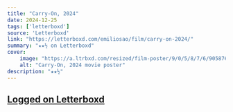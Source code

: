 ```yaml
---
title: "Carry-On, 2024"
date: 2024-12-25
tags: ['letterboxd']
source: 'Letterboxd'
link: "https://letterboxd.com/emiliosao/film/carry-on-2024/"
summary: "★★½ on Letterboxd"
cover:
    image: "https://a.ltrbxd.com/resized/film-poster/9/0/5/8/7/6/905876-carry-on-2024-0-600-0-900-crop.jpg?v=bc2c1c0d8f"
    alt: "Carry-On, 2024 movie poster"
description: "★★½"
---
```

## [Logged on Letterboxd](https://letterboxd.com/emiliosao/film/carry-on-2024/)


